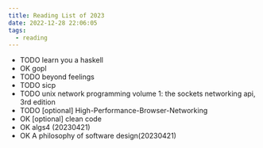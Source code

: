 ```yaml
---
title: Reading List of 2023
date: 2022-12-28 22:06:05
tags:
  - reading
---
```


- TODO learn you a haskell
- OK gopl
- TODO beyond feelings
- TODO sicp
- TODO unix network programming volume 1: the sockets networking api, 3rd edition
- TODO [optional] High-Performance-Browser-Networking
- OK [optional] clean code
- OK algs4 (20230421)
- OK A philosophy of software design(20230421)
